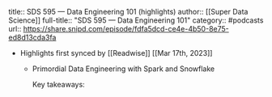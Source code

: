 title:: SDS 595 —  Data Engineering 101 (highlights)
author:: [[Super Data Science]]
full-title:: "SDS 595 —  Data Engineering 101"
category:: #podcasts
url:: https://share.snipd.com/episode/fdfa5dcd-ce4e-4b50-8e75-ed8d13cda3fa

- Highlights first synced by [[Readwise]] [[Mar 17th, 2023]]
	- Primordial Data Engineering with Spark and Snowflake
	  
	  Key takeaways: